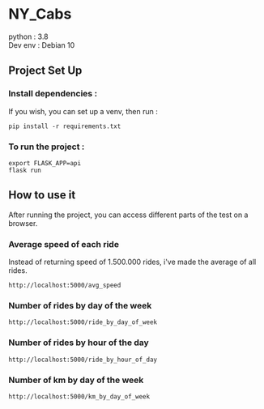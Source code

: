 # NY_Cabs
python :  3.8  
Dev env : Debian 10  

## Project Set Up
### Install dependencies :
If you wish, you can set up a venv, then run : 
```shell
pip install -r requirements.txt
```

### To run the project :
```shell
export FLASK_APP=api
flask run
```

## How to use it
After running the project, you can access different parts of the test on a browser. 

### Average speed of each ride
Instead of returning speed of 1.500.000 rides, i've made the average of all rides. 
```
http://localhost:5000/avg_speed
```

### Number of rides by day of the week
```
http://localhost:5000/ride_by_day_of_week
```

### Number of rides by hour of the day
```
http://localhost:5000/ride_by_hour_of_day
```

### Number of km by day of the week
```
http://localhost:5000/km_by_day_of_week
```